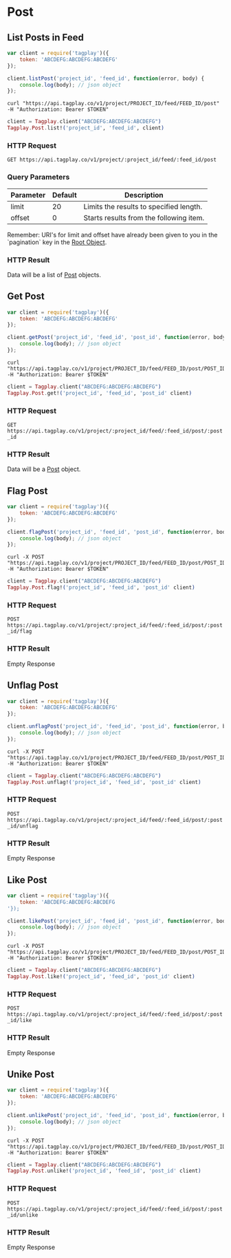# Post


## List Posts in Feed

```javascript
var client = require('tagplay')({
	token: 'ABCDEFG:ABCDEFG:ABCDEFG'
});

client.listPost('project_id', 'feed_id', function(error, body) {
	console.log(body); // json object
});
```
```shell
curl "https://api.tagplay.co/v1/project/PROJECT_ID/feed/FEED_ID/post"
-H "Authorization: Bearer $TOKEN"
```
```elixir
client = Tagplay.client("ABCDEFG:ABCDEFG:ABCDEFG")
Tagplay.Post.list!('project_id', 'feed_id', client)
```

### HTTP Request

`GET https://api.tagplay.co/v1/project/:project_id/feed/:feed_id/post`

### Query Parameters

Parameter | Default | Description
--------- | ------- | -----------
limit  | 20 | Limits the results to specified length.
offset |  0 | Starts results from the following item.

<aside class="success">
Remember: URI's for limit and offset have already been given to you
in the `pagination` key in the <a href="#data-objects">Root Object</a>.
</aside>

### HTTP Result

Data will be a list of [Post](#post) objects.



## Get Post

```javascript
var client = require('tagplay')({
	token: 'ABCDEFG:ABCDEFG:ABCDEFG'
});

client.getPost('project_id', 'feed_id', 'post_id', function(error, body) {
	console.log(body); // json object
});
```
```shell
curl "https://api.tagplay.co/v1/project/PROJECT_ID/feed/FEED_ID/post/POST_ID"
-H "Authorization: Bearer $TOKEN"
```
```elixir
client = Tagplay.client("ABCDEFG:ABCDEFG:ABCDEFG")
Tagplay.Post.get!('project_id', 'feed_id', 'post_id' client)
```

### HTTP Request

`GET https://api.tagplay.co/v1/project/:project_id/feed/:feed_id/post/:post_id`

### HTTP Result

Data will be a [Post](#post) object.



## Flag Post

```javascript
var client = require('tagplay')({
	token: 'ABCDEFG:ABCDEFG:ABCDEFG'
});

client.flagPost('project_id', 'feed_id', 'post_id', function(error, body) {
	console.log(body); // json object
});
```
```shell
curl -X POST "https://api.tagplay.co/v1/project/PROJECT_ID/feed/FEED_ID/post/POST_ID/flag"
-H "Authorization: Bearer $TOKEN"
```
```elixir
client = Tagplay.client("ABCDEFG:ABCDEFG:ABCDEFG")
Tagplay.Post.flag!('project_id', 'feed_id', 'post_id' client)
```

### HTTP Request

`POST https://api.tagplay.co/v1/project/:project_id/feed/:feed_id/post/:post_id/flag`

### HTTP Result

Empty Response

## Unflag Post

```javascript
var client = require('tagplay')({
	token: 'ABCDEFG:ABCDEFG:ABCDEFG'
});

client.unflagPost('project_id', 'feed_id', 'post_id', function(error, body) {
	console.log(body); // json object
});
```
```shell
curl -X POST "https://api.tagplay.co/v1/project/PROJECT_ID/feed/FEED_ID/post/POST_ID/unflag"
-H "Authorization: Bearer $TOKEN"
```
```elixir
client = Tagplay.client("ABCDEFG:ABCDEFG:ABCDEFG")
Tagplay.Post.unflag!('project_id', 'feed_id', 'post_id' client)
```

### HTTP Request

`POST https://api.tagplay.co/v1/project/:project_id/feed/:feed_id/post/:post_id/unflag`

### HTTP Result

Empty Response


## Like Post

```javascript
var client = require('tagplay')({
	token: 'ABCDEFG:ABCDEFG:ABCDEFG
'});

client.likePost('project_id', 'feed_id', 'post_id', function(error, body) {
	console.log(body); // json object
});
```
```shell
curl -X POST "https://api.tagplay.co/v1/project/PROJECT_ID/feed/FEED_ID/post/POST_ID/like"
-H "Authorization: Bearer $TOKEN"
```
```elixir
client = Tagplay.client("ABCDEFG:ABCDEFG:ABCDEFG")
Tagplay.Post.like!('project_id', 'feed_id', 'post_id' client)
```

### HTTP Request

`POST https://api.tagplay.co/v1/project/:project_id/feed/:feed_id/post/:post_id/like`

### HTTP Result

Empty Response

## Unike Post

```javascript
var client = require('tagplay')({
	token: 'ABCDEFG:ABCDEFG:ABCDEFG'
});

client.unlikePost('project_id', 'feed_id', 'post_id', function(error, body) {
	console.log(body); // json object
});
```
```shell
curl -X POST "https://api.tagplay.co/v1/project/PROJECT_ID/feed/FEED_ID/post/POST_ID/unlike"
-H "Authorization: Bearer $TOKEN"
```
```elixir
client = Tagplay.client("ABCDEFG:ABCDEFG:ABCDEFG")
Tagplay.Post.unlike!('project_id', 'feed_id', 'post_id' client)
```

### HTTP Request

`POST https://api.tagplay.co/v1/project/:project_id/feed/:feed_id/post/:post_id/unlike`

### HTTP Result

Empty Response
